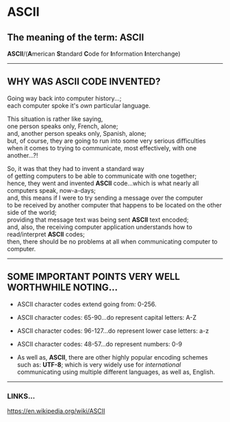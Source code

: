 # ASCII

## The meaning of the term: ASCII

**ASCII**/(**A**merican **S**tandard **C**ode for **I**nformation **I**nterchange)  

-----

## WHY WAS ASCII CODE INVENTED?

Going way back into computer history...;  
each computer spoke it's *own* particular language.

This situation is rather like saying,  
one person speaks only, French, alone;  
and, another person speaks only, Spanish, alone;    
but, of course, they are going to run into some very serious difficulties    
when it comes to trying to communicate, most effectively, with one another...?!  

So, it was that they had to invent a standard way    
of getting computers to be able to communicate with one together;  
hence, they went and invented **ASCII** code...which is what nearly all computers speak, now-a-days;  
and, this means if I were to try sending a message over the computer  
to be received by another computer that happens to be located on the other side of the world;  
providing that message text was being sent **ASCII** text encoded;    
and, also, the receiving computer application understands how to read/interpret **ASCII** codes;  
then, there should be no problems at all when communicating computer to computer.    

-----

## SOME IMPORTANT POINTS VERY WELL WORTHWHILE NOTING...

- ASCII character codes extend going from: 0-256.  
- ASCII character codes: 65-90...do represent capital letters: A-Z
- ASCII character codes: 96-127...do represent lower case letters: a-z
- ASCII character codes: 48-57...do represent numbers: 0-9 

- As well as, **ASCII**, there are other highly popular encoding schemes such as: **UTF-8**;
  which is very widely use for *international* communicating using multiple different languages, as well as, English.

-----

### LINKS...

https://en.wikipedia.org/wiki/ASCII  

